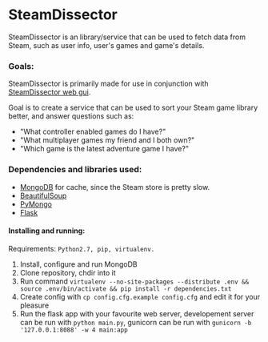 # SteamDissector

SteamDissector is an library/service that can be used to fetch data from Steam, such as user info, user's games and game's details.

### Goals:

SteamDissector is primarily made for use in conjunction with [SteamDissector web gui](https://github.com/zemm/steam-dissector-gui).

Goal is to create a service that can be used to sort your Steam game library better, and answer questions such as:
* "What controller enabled games do I have?"
* "What multiplayer games my friend and I both own?"
* "Which game is the latest adventure game I have?"

### Dependencies and libraries used:

* [MongoDB](http://www.mongodb.org/) for cache, since the Steam store is pretty slow.
* [BeautifulSoup](http://www.crummy.com/software/BeautifulSoup/)
* [PyMongo](https://github.com/mongodb/mongo-python-driver/)
* [Flask](http://flask.pocoo.org/)

#### Installing and running:

Requirements: `Python2.7, pip, virtualenv.`

1. Install, configure and run MongoDB
2. Clone repository, chdir into it
3. Run command `virtualenv --no-site-packages --distribute .env && source .env/bin/activate && pip install -r dependencies.txt`
4. Create config with `cp config.cfg.example config.cfg` and edit it for your pleasure
5. Run the flask app with your favourite web server, developement server can be run with `python main.py`, gunicorn can be run with `gunicorn -b '127.0.0.1:8088' -w 4 main:app`
